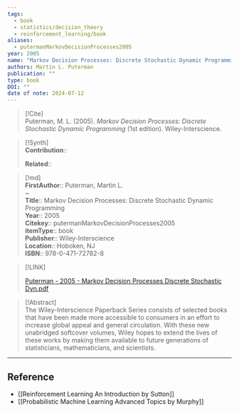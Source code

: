 ```yaml
---
tags:
  - book
  - statistics/decision_theory
  - reinforcement_learning/book
aliases:
  - putermanMarkovDecisionProcesses2005
year: 2005
name: "Markov Decision Processes: Discrete Stochastic Dynamic Programming"
authors: Martin L. Puterman
publication: ""
type: book
DOI: ""
date of note: 2024-07-12
---
```


> [!Cite]  
> Puterman, M. L. (2005). _Markov Decision Processes: Discrete Stochastic Dynamic Programming_ (1st edition). Wiley-Interscience.

>[!Synth]  
>**Contribution**::  
>  
>**Related**::   
>  
  
>[!md]  
> **FirstAuthor**:: Puterman, Martin L.  
~  
> **Title**:: Markov Decision Processes: Discrete Stochastic Dynamic Programming  
> **Year**:: 2005  
> **Citekey**:: putermanMarkovDecisionProcesses2005  
> **itemType**:: book  
> **Publisher**:: Wiley-Interscience  
> **Location**:: Hoboken, NJ  
> **ISBN**:: 978-0-471-72782-8  

> [!LINK]  
> 
> [Puterman - 2005 - Markov Decision Processes Discrete Stochastic Dyn.pdf](file:///home/lukexie/Documents/Papers/storage/R6GG495N/Puterman%20-%202005%20-%20Markov%20Decision%20Processes%20Discrete%20Stochastic%20Dyn.pdf) 
>  

> [!Abstract]  
> The Wiley-Interscience Paperback Series consists of selected books that have been made more accessible to consumers in an effort to increase global appeal and general circulation. With these new unabridged softcover volumes, Wiley hopes to extend the lives of these works by making them available to future generations of statisticians, mathematicians, and scientists.  


-----
## Reference
  
- [[Reinforcement Learning An Introduction by Sutton]]
- [[Probabilistic Machine Learning Advanced Topics by Murphy]]
